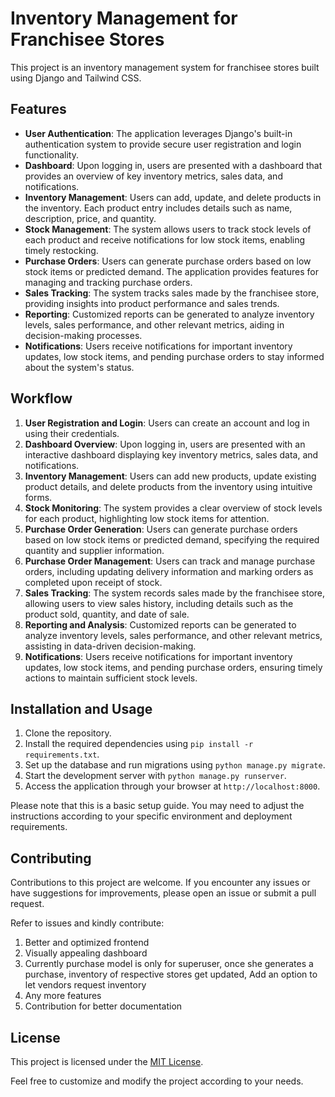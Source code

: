 # Inventory Management for Franchisee Stores

This project is an inventory management system for franchisee stores built using Django and Tailwind CSS.

## Features

- **User Authentication**: The application leverages Django's built-in authentication system to provide secure user registration and login functionality.
- **Dashboard**: Upon logging in, users are presented with a dashboard that provides an overview of key inventory metrics, sales data, and notifications.
- **Inventory Management**: Users can add, update, and delete products in the inventory. Each product entry includes details such as name, description, price, and quantity.
- **Stock Management**: The system allows users to track stock levels of each product and receive notifications for low stock items, enabling timely restocking.
- **Purchase Orders**: Users can generate purchase orders based on low stock items or predicted demand. The application provides features for managing and tracking purchase orders.
- **Sales Tracking**: The system tracks sales made by the franchisee store, providing insights into product performance and sales trends.
- **Reporting**: Customized reports can be generated to analyze inventory levels, sales performance, and other relevant metrics, aiding in decision-making processes.
- **Notifications**: Users receive notifications for important inventory updates, low stock items, and pending purchase orders to stay informed about the system's status.

## Workflow

1. **User Registration and Login**: Users can create an account and log in using their credentials.
2. **Dashboard Overview**: Upon logging in, users are presented with an interactive dashboard displaying key inventory metrics, sales data, and notifications.
3. **Inventory Management**: Users can add new products, update existing product details, and delete products from the inventory using intuitive forms.
4. **Stock Monitoring**: The system provides a clear overview of stock levels for each product, highlighting low stock items for attention.
5. **Purchase Order Generation**: Users can generate purchase orders based on low stock items or predicted demand, specifying the required quantity and supplier information.
6. **Purchase Order Management**: Users can track and manage purchase orders, including updating delivery information and marking orders as completed upon receipt of stock.
7. **Sales Tracking**: The system records sales made by the franchisee store, allowing users to view sales history, including details such as the product sold, quantity, and date of sale.
8. **Reporting and Analysis**: Customized reports can be generated to analyze inventory levels, sales performance, and other relevant metrics, assisting in data-driven decision-making.
9. **Notifications**: Users receive notifications for important inventory updates, low stock items, and pending purchase orders, ensuring timely actions to maintain sufficient stock levels.

## Installation and Usage

1. Clone the repository.
2. Install the required dependencies using `pip install -r requirements.txt`.
3. Set up the database and run migrations using `python manage.py migrate`.
4. Start the development server with `python manage.py runserver`.
5. Access the application through your browser at `http://localhost:8000`.

Please note that this is a basic setup guide. You may need to adjust the instructions according to your specific environment and deployment requirements.

## Contributing

Contributions to this project are welcome. If you encounter any issues or have suggestions for improvements, please open an issue or submit a pull request.

Refer to issues and kindly contribute:
1. Better and optimized frontend
2. Visually appealing dashboard
3. Currently purchase model is only for superuser, once she generates a purchase, inventory of respective stores get updated, Add an option to let vendors request inventory
4. Any more features
5. Contribution for better documentation

## License

This project is licensed under the [MIT License](LICENSE).

Feel free to customize and modify the project according to your needs.
